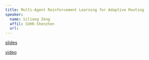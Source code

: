 ```yaml
---
title: Multi-Agent Reinforcement Learning for Adaptive Routing
speaker:
  name: Siliang Zeng
  affil: CUHK-Shenzhen
  url: 
---
```


[slides](/static/files/RL_seminars2019-0408siliang_routing_slides.pdf)

[video](https://youtu.be/HlTCHBhcOCA)